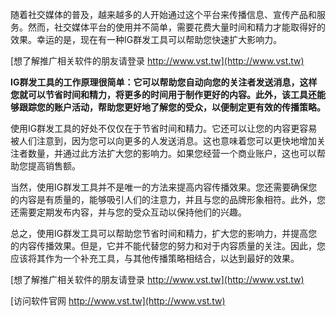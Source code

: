 随着社交媒体的普及，越来越多的人开始通过这个平台来传播信息、宣传产品和服务。然而，社交媒体平台的使用并不简单，需要花费大量时间和精力才能取得好的效果。幸运的是，现在有一种IG群发工具可以帮助您快速扩大影响力。

[想了解推广相关软件的朋友请登录 http://www.vst.tw](http://www.vst.tw)

**IG群发工具的工作原理很简单：它可以帮助您自动向您的关注者发送消息，这样您就可以节省时间和精力，将更多的时间用于制作更好的内容。此外，该工具还能够跟踪您的账户活动，帮助您更好地了解您的受众，以便制定更有效的传播策略。**

使用IG群发工具的好处不仅仅在于节省时间和精力。它还可以让您的内容更容易被人们注意到，因为您可以向更多的人发送消息。这也意味着您可以更快地增加关注者数量，并通过此方法扩大您的影响力。如果您经营一个商业账户，这也可以帮助您提高销售额。

当然，使用IG群发工具并不是唯一的方法来提高内容传播效果。您还需要确保您的内容是有质量的，能够吸引人们的注意力，并且与您的品牌形象相符。此外，您还需要定期发布内容，并与您的受众互动以保持他们的兴趣。

总之，使用IG群发工具可以帮助您节省时间和精力，扩大您的影响力，并提高您的内容传播效果。但是，它并不能代替您的努力和对于内容质量的关注。因此，您应该将其作为一个补充工具，与其他传播策略相结合，以达到最好的效果。

[想了解推广相关软件的朋友请登录 http://www.vst.tw](http://www.vst.tw)


[访问软件官网 http://www.vst.tw](http://www.vst.tw)
